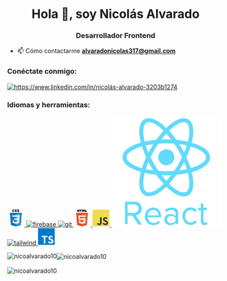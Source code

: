 <h1 align="center">Hola 👋, soy Nicolás Alvarado</h1>
<h3 align="center">Desarrollador Frontend</h3>

- 📫 Cómo contactarme **alvaradonicolas317@gmail.com**

<h3 align="left">Conéctate conmigo:</h3>      
<p align="left">
<a href="https://linkedin.com/in/https://www.linkedin.com/in/nicolás-alvarado-3203b1274" target="blank"><img align="center" src="https://raw.githubusercontent.com/rahuldkjain/github-profile-readme-generator/master/src/images/icons/Social/linked-in-alt.svg" alt="https://www.linkedin.com/in/nicolás-alvarado-3203b1274" height="30" width="40" /></a>
</p>

<h3 align="left">Idiomas y herramientas:</h3>
<p align="left"> <a href="https://www.w3schools.com/css/" target="_blank" rel="noreferrer"> <img src="https://raw.githubusercontent.com/devicons/devicon/master/icons/css3/css3-original-wordmark.svg" alt="css3" width="40" height="40"/> </a> <a href="https://firebase.google.com/" target="_blank" rel="noreferrer"> <img src="https://www.vectorlogo.zone/logos/firebase/firebase-icon.svg" alt="firebase" width="40" height="40"/> </a> <a href="https://git-scm.com/" target="_blank" rel="noreferrer"> <img src="https://www.vectorlogo.zone/logos/git-scm/git-scm-icon.svg" alt="git" width="40" height="40"/> </a> <a href="https://www.w3.org/html/" target="_blank" rel="noreferrer"> <img src="https://raw.githubusercontent.com/devicons/devicon/master/icons/html5/html5-original-wordmark.svg" alt="html5" width="40" height="40"/> </a> <a href="https://developer.mozilla.org/es-ES/docs/Web/JavaScript" target="_blank" rel="noreferrer"> <img src="https://raw.githubusercontent.com/devicons/devicon/master/icons/javascript/javascript-original.svg " alt="javascript" width="40" height="40"/> </a> <a href="https://reactjs.org/" target="_blank" rel="noreferrer"> <img src="https://raw.githubusercontent.com/devicons/devicon/master/icons/react/react-original-wordmark.svg" alt="react" ancho="40" alto="40"/> </a> <a href="https://tailwindcss.es/" width="40" height="40" target="_blank" rel="noreferrer"> <img src="https://www.vectorlogo.zone/logos/tailwindcss/tailwindcss-icon.svg" alt="tailwind" width="40" height="40"/> </a> <a href="https://www.typescriptlang.org/" width="40" height="40" target="_blank" rel="noreferrer"> <img src="https://raw.githubusercontent.com/devicons/devicon/master/icons/typescript/typescript-original.svg" alt="typescript" width="40" height="40"/> </a> </p>

<p><img align="left" src="https://github-readme-stats.vercel.app/api/top-langs?username=nicoalvarado10&show_icons=true&locale=es&layout=compact" alt="nicoalvarado10" /></p>

<p> <img align="center" src="https://github-readme-stats.vercel.app/api?username=nicoalvarado10&show_icons=true&locale=es" alt="nicoalvarado10" /></p>

<p><img align="center" src="https://github-readme-streak-stats.herokuapp.com/?user=nicoalvarado10&" alt="nicoalvarado10" /></p>


